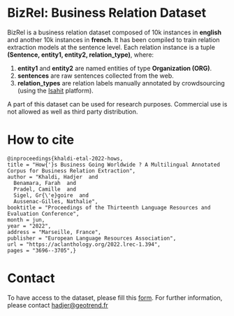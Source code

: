 # BizRel: Business Relation Dataset

BizRel is a business relation dataset composed of 10k instances in **english** and another 10k instances in **french**. It has been compiled to train relation extraction models at the sentence level. Each relation instance is a tuple **(Sentence, entity1, entity2, relation_type)**, where: 
1. **entity1** and **entity2** are named entities of type **Organization (ORG)**. 
2. **sentences** are raw sentences collected from the web.
3. **relation_types** are relation labels manually annotated by crowdsourcing (using the [Isahit](https://isahit.com/) platform).   

A part of this dataset can be used for research purposes. Commercial use is not allowed as well as third party distribution.

# How to cite
    @inproceedings{khaldi-etal-2022-hows,
    title = "How{'}s Business Going Worldwide ? A Multilingual Annotated Corpus for Business Relation Extraction",
    author = "Khaldi, Hadjer  and
      Benamara, Farah  and
      Pradel, Camille  and
      Sigel, Gr{\'e}goire  and
      Aussenac-Gilles, Nathalie",
    booktitle = "Proceedings of the Thirteenth Language Resources and Evaluation Conference",
    month = jun,
    year = "2022",
    address = "Marseille, France",
    publisher = "European Language Resources Association",
    url = "https://aclanthology.org/2022.lrec-1.394",
    pages = "3696--3705",}



# Contact
To have access to the dataset, please fill this [form](https://docs.google.com/forms/d/e/1FAIpQLSfN9dAlAsNVgAVSlD_FDg7tjCSZEXiOfhlRxvzhHvRehqxbMA/viewform).
For further information, please contact hadjer@geotrend.fr 

